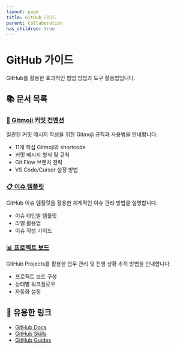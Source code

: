 ```yaml
---
layout: page
title: GitHub 가이드
parent: Collaboration
has_children: true
---
```


# GitHub 가이드

GitHub를 활용한 효과적인 협업 방법과 도구 활용법입니다.

## 📚 문서 목록

### [🎯 Gitmoji 커밋 컨벤션](./gitmoji)
일관된 커밋 메시지 작성을 위한 Gitmoji 규칙과 사용법을 안내합니다.
- 11개 핵심 Gitmoji와 shortcode
- 커밋 메시지 형식 및 규칙
- Git Flow 브랜치 전략
- VS Code/Cursor 설정 방법

### [📋 이슈 템플릿](./issue-templates)
GitHub 이슈 템플릿을 활용한 체계적인 이슈 관리 방법을 설명합니다.
- 이슈 타입별 템플릿
- 라벨 활용법
- 이슈 작성 가이드

### [📊 프로젝트 보드](./project-boards)
GitHub Projects를 활용한 업무 관리 및 진행 상황 추적 방법을 안내합니다.
- 프로젝트 보드 구성
- 상태별 워크플로우
- 자동화 설정

## 🔗 유용한 링크

- [GitHub Docs](https://docs.github.com)
- [GitHub Skills](https://skills.github.com)
- [GitHub Guides](https://guides.github.com)